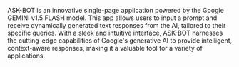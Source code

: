 ASK-BOT is an innovative single-page application powered by the Google GEMINI v1.5 FLASH model. This app allows users to input a prompt and receive dynamically generated text responses from the AI, tailored to their specific queries. With a sleek and intuitive interface, ASK-BOT harnesses the cutting-edge capabilities of Google's generative AI to provide intelligent, context-aware responses, making it a valuable tool for a variety of applications.
